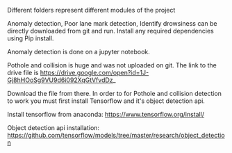Different folders represent different modules of the project

Anomaly detection, Poor lane mark detection, Identify drowsiness can be directly downloaded from git and run. Install any required dependencies using Pip install. 

Anomaly detection is done on a jupyter notebook.

Pothole and collision is huge and was not uploaded on git. The link to the drive file is https://drive.google.com/open?id=1J-Gj8hHOoSg9VU9d6i092XqGtVfvdDz_

Download the file from there.
In order to for Pothole and collision detection to work you must first install Tensorflow and it's object detection api.

Install tensorflow from anaconda:
https://www.tensorflow.org/install/

Object detection api installation:
https://github.com/tensorflow/models/tree/master/research/object_detection
